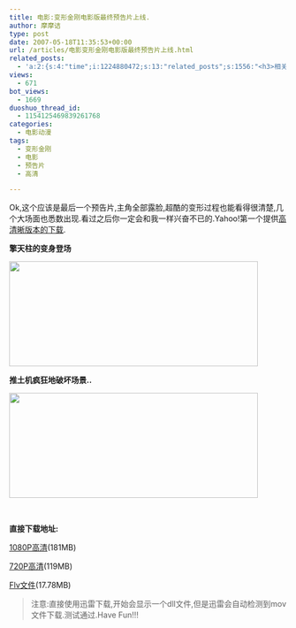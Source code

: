 ```yaml
---
title: 电影:变形金刚电影版最终预告片上线.
author: 摩摩诘
type: post
date: 2007-05-18T11:35:53+00:00
url: /articles/电影变形金刚电影版最终预告片上线.html
related_posts:
  - 'a:2:{s:4:"time";i:1224880472;s:13:"related_posts";s:1556:"<h3>相关日志</h3><ul class="related_post"><li><a href="http://www.digglife.cn/articles/13-high-resolution-wallpaper-download-sites.html" title="13个专业级高清壁纸免费下载网站">13个专业级高清壁纸免费下载网站</a></li><li><a href="http://www.digglife.cn/articles/real-transformers.html" title="酷:真实世界的变形金刚">酷:真实世界的变形金刚</a></li><li><a href="http://www.digglife.cn/articles/%e7%94%b5%e5%bd%b1%e5%8d%8e%e7%ba%b3%e5%85%84%e5%bc%9f%e5%9c%a8%e9%a6%99%e6%b8%af%e6%8f%90%e4%be%9b%e6%97%97%e4%b8%8b%e7%94%b5%e5%bd%b1%e4%b8%8b%e8%bd%bd.html" title="电影:华纳兄弟在香港提供旗下电影下载">电影:华纳兄弟在香港提供旗下电影下载</a></li><li><a href="http://www.digglife.cn/articles/%e7%94%b5%e5%bd%b1%e5%8f%98%e5%bd%a2%e9%87%91%e5%88%9atransformers%e7%9c%9f%e4%ba%ba%e7%89%88%e6%9c%80%e6%96%b0%e5%89%a7%e7%85%a7%e6%9b%9d%e5%85%89.html" title="电影:变形金刚(Transformers)真人版最新剧照曝光">电影:变形金刚(Transformers)真人版最新剧照曝光</a></li><li><a href="http://www.digglife.cn/articles/vista-theme-visual-style-download.html" title="7个漂亮的Vista主题(视觉样式)下载">7个漂亮的Vista主题(视觉样式)下载</a></li><li><a href="http://www.digglife.cn/articles/free-photoshop-brush.html" title="免费下载900多个Photoshop笔刷">免费下载900多个Photoshop笔刷</a></li><li><a href="http://www.digglife.cn/articles/wallpaper-windows7.html" title="9枚Windows 7高清壁纸">9枚Windows 7高清壁纸</a></li></ul>";}'
views:
  - 671
bot_views:
  - 1669
duoshuo_thread_id:
  - 1154125469839261768
categories:
  - 电影动漫
tags:
  - 变形金刚
  - 电影
  - 预告片
  - 高清

---
```

Ok,这个应该是最后一个预告片,主角全部露脸,超酷的变形过程也能看得很清楚,几个大场面也悉数出现.看过之后你一定会和我一样兴奋不已的.Yahoo!第一个提供<a href="http://movies.yahoo.com/summer-movies/Transformers/1808716430/trailers/31/" target="_blank">高清晰版本的下载</a>.

**擎天柱的变身登场**

<a href="https://www.digglife.net/wp-content/uploads/3/379/2007/05/windowslivewriter69771673991c-10c4cqtz4.jpg" atomicselection="true"><img style="border-right: 0px; border-top: 0px; border-left: 0px; border-bottom: 0px" height="190" src="https://www.digglife.net/wp-content/uploads/3/379/2007/05/windowslivewriter69771673991c-10c4cqtz-thumb2.jpg" width="450" border="0" /></a> 

**推土机疯狂地破坏场景..**

<a href="https://www.digglife.net/wp-content/uploads/3/379/2007/05/windowslivewriter69771673991c-10c4cfire4.jpg" atomicselection="true"><img style="border-right: 0px; border-top: 0px; border-left: 0px; border-bottom: 0px" height="190" src="https://www.digglife.net/wp-content/uploads/3/379/2007/05/windowslivewriter69771673991c-10c4cfire-thumb2.jpg" width="450" border="0" /></a> 

&nbsp;

**直接下载地址:**

<a href="http://playlist.yahoo.com/makeplaylist.dll?sid=37083760&embedded=yes&t=mov&br=10300&s=2022215417&start=0&end=&afr=1&nodeid=2737014&d=152&tz=&pg=MTkxNTMyMzE3ODQ2NGQzMz&authid=&sl=152&so=%252Fsmg2007%252FTransformers%252Ftrailer4%2528HD%2529&tcode=&sdm=web&pt=rd" target="_blank">1080P高清</a>(181MB)

<a href="http://playlist.yahoo.com/makeplaylist.dll?sid=37083758&embedded=yes&t=mov&br=6800&s=2022215417&start=0&end=&afr=1&nodeid=2737014&d=152&tz=&pg=MTkxNTMyMzE3ODQ2NGQzMz&authid=&sl=152&so=%252Fsmg2007%252FTransformers%252Ftrailer4%2528HD%2529&tcode=&sdm=web&pt=rd" target="_blank">720P高清</a>(119MB)

<a href="http://www.slashfilm.com/wp/wp-content/trailers/transformersnew.flv" target="_blank">Flv文件</a>(17.78MB)

> 注意:直接使用迅雷下载,开始会显示一个dll文件,但是迅雷会自动检测到mov文件下载.测试通过.Have Fun!!!
